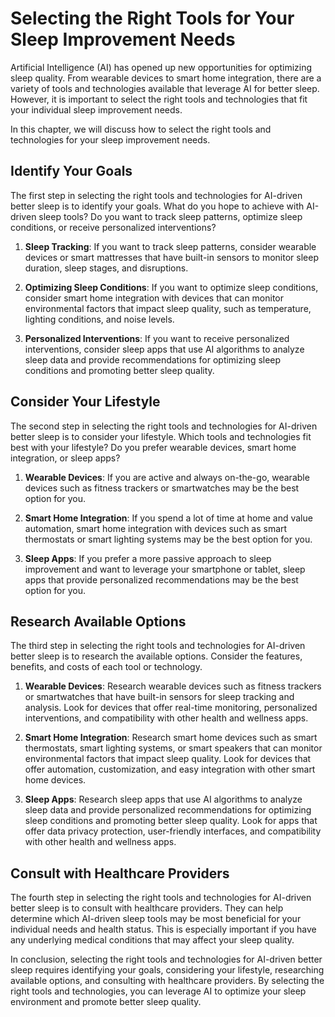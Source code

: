 Selecting the Right Tools for Your Sleep Improvement Needs
========================================================================================================================

Artificial Intelligence (AI) has opened up new opportunities for optimizing sleep quality. From wearable devices to smart home integration, there are a variety of tools and technologies available that leverage AI for better sleep. However, it is important to select the right tools and technologies that fit your individual sleep improvement needs.

In this chapter, we will discuss how to select the right tools and technologies for your sleep improvement needs.

Identify Your Goals
-------------------

The first step in selecting the right tools and technologies for AI-driven better sleep is to identify your goals. What do you hope to achieve with AI-driven sleep tools? Do you want to track sleep patterns, optimize sleep conditions, or receive personalized interventions?

1. **Sleep Tracking**: If you want to track sleep patterns, consider wearable devices or smart mattresses that have built-in sensors to monitor sleep duration, sleep stages, and disruptions.

2. **Optimizing Sleep Conditions**: If you want to optimize sleep conditions, consider smart home integration with devices that can monitor environmental factors that impact sleep quality, such as temperature, lighting conditions, and noise levels.

3. **Personalized Interventions**: If you want to receive personalized interventions, consider sleep apps that use AI algorithms to analyze sleep data and provide recommendations for optimizing sleep conditions and promoting better sleep quality.

Consider Your Lifestyle
-----------------------

The second step in selecting the right tools and technologies for AI-driven better sleep is to consider your lifestyle. Which tools and technologies fit best with your lifestyle? Do you prefer wearable devices, smart home integration, or sleep apps?

1. **Wearable Devices**: If you are active and always on-the-go, wearable devices such as fitness trackers or smartwatches may be the best option for you.

2. **Smart Home Integration**: If you spend a lot of time at home and value automation, smart home integration with devices such as smart thermostats or smart lighting systems may be the best option for you.

3. **Sleep Apps**: If you prefer a more passive approach to sleep improvement and want to leverage your smartphone or tablet, sleep apps that provide personalized recommendations may be the best option for you.

Research Available Options
--------------------------

The third step in selecting the right tools and technologies for AI-driven better sleep is to research the available options. Consider the features, benefits, and costs of each tool or technology.

1. **Wearable Devices**: Research wearable devices such as fitness trackers or smartwatches that have built-in sensors for sleep tracking and analysis. Look for devices that offer real-time monitoring, personalized interventions, and compatibility with other health and wellness apps.

2. **Smart Home Integration**: Research smart home devices such as smart thermostats, smart lighting systems, or smart speakers that can monitor environmental factors that impact sleep quality. Look for devices that offer automation, customization, and easy integration with other smart home devices.

3. **Sleep Apps**: Research sleep apps that use AI algorithms to analyze sleep data and provide personalized recommendations for optimizing sleep conditions and promoting better sleep quality. Look for apps that offer data privacy protection, user-friendly interfaces, and compatibility with other health and wellness apps.

Consult with Healthcare Providers
---------------------------------

The fourth step in selecting the right tools and technologies for AI-driven better sleep is to consult with healthcare providers. They can help determine which AI-driven sleep tools may be most beneficial for your individual needs and health status. This is especially important if you have any underlying medical conditions that may affect your sleep quality.

In conclusion, selecting the right tools and technologies for AI-driven better sleep requires identifying your goals, considering your lifestyle, researching available options, and consulting with healthcare providers. By selecting the right tools and technologies, you can leverage AI to optimize your sleep environment and promote better sleep quality.
